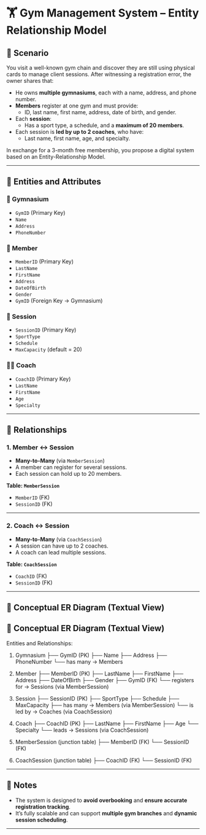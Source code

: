 # 🏋️ Gym Management System – Entity Relationship Model

## 📘 Scenario

You visit a well-known gym chain and discover they are still using physical cards to manage client sessions. After witnessing a registration error, the owner shares that:

- He owns **multiple gymnasiums**, each with a name, address, and phone number.
- **Members** register at one gym and must provide:
  - ID, last name, first name, address, date of birth, and gender.
- Each **session**:
  - Has a sport type, a schedule, and a **maximum of 20 members**.
- Each session is **led by up to 2 coaches**, who have:
  - Last name, first name, age, and specialty.

In exchange for a 3-month free membership, you propose a digital system based on an Entity-Relationship Model.

---

## 🧩 Entities and Attributes

### 🏢 Gymnasium
- `GymID` (Primary Key)
- `Name`
- `Address`
- `PhoneNumber`

### 🧍 Member
- `MemberID` (Primary Key)
- `LastName`
- `FirstName`
- `Address`
- `DateOfBirth`
- `Gender`
- `GymID` (Foreign Key → Gymnasium)

### 🧘 Session
- `SessionID` (Primary Key)
- `SportType`
- `Schedule`
- `MaxCapacity` (default = 20)

### 🧑‍🏫 Coach
- `CoachID` (Primary Key)
- `LastName`
- `FirstName`
- `Age`
- `Specialty`

---

## 🔗 Relationships

### 1. Member ↔ Session
- **Many-to-Many** (via `MemberSession`)
- A member can register for several sessions.
- Each session can hold up to 20 members.

**Table: `MemberSession`**
- `MemberID` (FK)
- `SessionID` (FK)

---

### 2. Coach ↔ Session
- **Many-to-Many** (via `CoachSession`)
- A session can have up to 2 coaches.
- A coach can lead multiple sessions.

**Table: `CoachSession`**
- `CoachID` (FK)
- `SessionID` (FK)

---

## 🧠 Conceptual ER Diagram (Textual View)

## 🧠 Conceptual ER Diagram (Textual View)

Entities and Relationships:

1. Gymnasium
   ├── GymID (PK)
   ├── Name
   ├── Address
   ├── PhoneNumber
   └── has many → Members

2. Member
   ├── MemberID (PK)
   ├── LastName
   ├── FirstName
   ├── Address
   ├── DateOfBirth
   ├── Gender
   ├── GymID (FK)
   └── registers for → Sessions (via MemberSession)

3. Session
   ├── SessionID (PK)
   ├── SportType
   ├── Schedule
   ├── MaxCapacity
   ├── has many → Members (via MemberSession)
   └── is led by → Coaches (via CoachSession)

4. Coach
   ├── CoachID (PK)
   ├── LastName
   ├── FirstName
   ├── Age
   └── Specialty
        └── leads → Sessions (via CoachSession)

5. MemberSession (junction table)
   ├── MemberID (FK)
   └── SessionID (FK)

6. CoachSession (junction table)
   ├── CoachID (FK)
   └── SessionID (FK)


---

## 📌 Notes
- The system is designed to **avoid overbooking** and **ensure accurate registration tracking**.
- It’s fully scalable and can support **multiple gym branches** and **dynamic session scheduling**.

---
